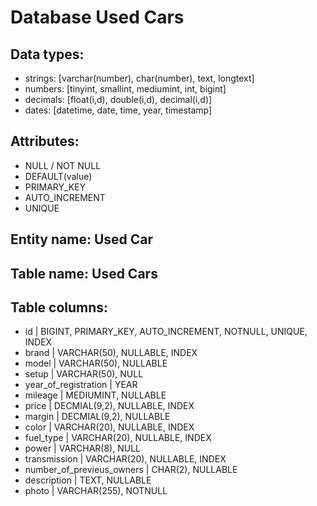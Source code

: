 # Database Used Cars

## Data types:
- strings: [varchar(number), char(number), text, longtext]
- numbers: [tinyint, smallint, mediumint, int, bigint]
- decimals: [float(i,d), double(i,d), decimal(i,d)]
- dates: [datetime, date, time, year, timestamp]

## Attributes:
- NULL / NOT NULL
- DEFAULT(value)
- PRIMARY_KEY
- AUTO_INCREMENT
- UNIQUE

## Entity name: Used Car

## Table name: Used Cars

## Table columns:

- id | BIGINT, PRIMARY_KEY, AUTO_INCREMENT, NOTNULL, UNIQUE, INDEX
- brand | VARCHAR(50), NULLABLE, INDEX
- model | VARCHAR(50), NULLABLE
- setup | VARCHAR(50), NULL
- year_of_registration | YEAR
- mileage | MEDIUMINT, NULLABLE
- price | DECMIAL(9,2), NULLABLE, INDEX
- margin | DECMIAL(9,2), NULLABLE
- color | VARCHAR(20), NULLABLE, INDEX 
- fuel_type | VARCHAR(20), NULLABLE, INDEX
- power | VARCHAR(8), NULL
- transmission | VARCHAR(20), NULLABLE, INDEX
- number_of_previeus_owners | CHAR(2), NULLABLE
- description | TEXT, NULLABLE
- photo | VARCHAR(255), NOTNULL